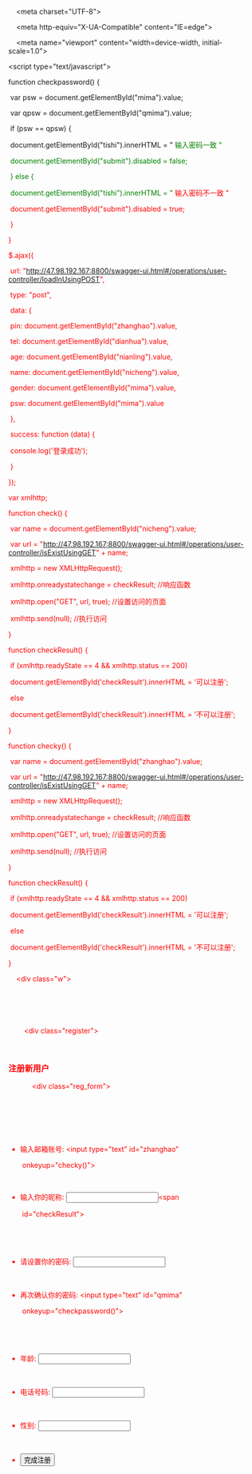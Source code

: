 <!DOCTYPE html>

<html lang="en">



<head>

    <meta charset="UTF-8">

    <meta http-equiv="X-UA-Compatible" content="IE=edge">

    <meta name="viewport" content="width=device-width, initial-scale=1.0">

  <title>Document</title>

</head>

<script type="text/javascript">

  function checkpassword() {

​    var psw = document.getElementById("mima").value;

​    var qpsw = document.getElementById("qmima").value;

​    if (psw == qpsw) {

​      document.getElementById("tishi").innerHTML = "<font color = 'green' > 输入密码一致 "

​      document.getElementById("submit").disabled = false;



​    } else {

​      document.getElementById("tishi").innerHTML = "<font color = 'red' > 输入密码不一致 "

​      document.getElementById("submit").disabled = true;

​    }

  }



  $.ajax({

​    url: "http://47.98.192.167:8800/swagger-ui.html#/operations/user-controller/loadInUsingPOST",

​    type: "post",

​    data: {

​      pin: document.getElementById("zhanghao").value,

​      tel: document.getElementById("dianhua").value,

​      age: document.getElementById("nianling").value,

​      name: document.getElementById("nicheng").value,

​      gender: document.getElementById("mima").value,

​      psw: document.getElementById("mima").value

​    },

​    success: function (data) {

​      console.log('登录成功');

​    }

  });

  var xmlhttp;



  function check() {

​    var name = document.getElementById("nicheng").value;

​    var url = "http://47.98.192.167:8800/swagger-ui.html#/operations/user-controller/isExistUsingGET" + name;



​    xmlhttp = new XMLHttpRequest();

​    xmlhttp.onreadystatechange = checkResult; //响应函数

​    xmlhttp.open("GET", url, true); //设置访问的页面

​    xmlhttp.send(null); //执行访问

  }



  function checkResult() {

​    if (xmlhttp.readyState == 4 && xmlhttp.status == 200)

​      document.getElementById('checkResult').innerHTML = '可以注册';

​    else

​      document.getElementById('checkResult').innerHTML = '不可以注册';





  }



  function checky() {

​    var name = document.getElementById("zhanghao").value;

​    var url = "http://47.98.192.167:8800/swagger-ui.html#/operations/user-controller/isExistUsingGET" + name;



​    xmlhttp = new XMLHttpRequest();

​    xmlhttp.onreadystatechange = checkResult; //响应函数

​    xmlhttp.open("GET", url, true); //设置访问的页面

​    xmlhttp.send(null); //执行访问

  }



  function checkResult() {

​    if (xmlhttp.readyState == 4 && xmlhttp.status == 200)

​      document.getElementById('checkResult').innerHTML = '可以注册';

​    else

​      document.getElementById('checkResult').innerHTML = '不可以注册';





  }

</script>





</script>



<style>

  .w {

​    width: 1200px;

​    margin: 0 auto;



  }



  .register {

​    height: 622px;

​    border: 1px solid #ccc;

​    margin-top: 20px;

​    background-image: url("注册背景图1.png");

​    background-size: 1200px 622px;

​    background-repeat: no-repeat;

  }



  .register h3 {

​    height: 42px;

​    border-bottom: 1px solid #ccc;

​    background-color: #ccc;

​    line-height: 42px;

​    padding: 0 10px;

​    font-size: 18px;

​    font-weight: 400;

  }



  .reg_form {

​    width: 600px;

​    margin: 50px auto 0;

  }



  .reg_form ul li label {

​    display: inline-block;

​    width: 140px;

​    text-align: right;

  }



  .reg_form ul li input {

​    width: 242px;

​    height: 30px;

​    border: 1px solid #ccc;

  }



  .error {

​    color: red;

  }



  .reg_form ul li {

​    list-style-type: none;

​    margin-bottom: 20px;

  }



  .btn {

​    width: 200px;

​    height: 37px;

​    background-color: red;

​    font-size: 14px;

​    color: #fff;

​    margin: 30px 0 0 70px;

  }



  .success {

​    color: green;

  }



  .error {

​    color: red;

  }

</style>



<body>

    <div class="w">

​    <header></header>

        <div class="register">

​      <h3>注册新用户</h3>

            <div class="reg_form">

​        <form action="" onsubmit="return checkpassword()">

​          <ul>

​            <li><label for="zhanghao">输入邮箱账号:</label> <input type="text" id="zhanghao"

​                onkeyup="checky()"><span id="youxiang"></span></li>

​            <li><label for="nicheng">输入你的昵称:</label> <input type="text" id="nicheng" onkeyup="check()"><span

​                id="checkResult"></span>

​            </li>

​            <li><label for="nima">请设置你的密码:</label> <input type="text" id="mima"> </li>

​            <li><label for="qmima">再次确认你的密码:</label> <input type="text" id="qmima"

​                onkeyup="checkpassword()"><span id="tishi"></span>

​            </li>

​            <li><label for="zhanghao">年龄:</label> <input type="text" id="nianling"></li>

​            <li><label for="zhanghao">电话号码:</label> <input type="text" id="dianhua"></li>

​            <li><label for="zhanghao">性别:</label> <input type="text" id="zhanghao"></li>

​            <li><input type="submit" value="完成注册" class="btn" id="submit"></li>

​          </ul>

​        </form>

​      </div>

​    </div>

  </div>

</body>



</html>